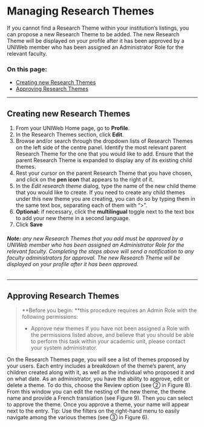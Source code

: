 # Managing Research Themes
If you cannot find a Research Theme within your institution’s listings, you can propose a new Research Theme to be added. The new Research Theme will be displayed on your profile after it has been approved by a UNIWeb member who has been assigned an Administrator Role for the relevant faculty.

### On this page:
- [Creating new Research Themes][1]
- [Approving Research Themes][2]

---- 

## Creating new Research Themes

1. From your UNIWeb Home page, go to **Profile**. 
2. In the Research Themes section, click **Edit**.
3. Browse and/or search through the dropdown lists of Research Themes on the left side of the centre panel. Identify the most relevant parent Research Theme for the one that you would like to add. Ensure that the parent Research Theme is expanded to display any of its existing child themes.
4. Rest your cursor on the parent Research Theme that you have chosen, and click on the **pen icon** that appears to the right of it.
5. In the _Edit research theme_ dialog, type the name of the new child theme that you would like to create. If you need to create any child themes under this new theme you are creating, you can do so by typing them in the same text box, separating each of them with “\>”. 
6. **Optional:** if necessary, click the **multilingual** toggle next to the text box to add your new theme in a second language. 
7. Click **Save** 

###### **Note:** any new Research Themes that you add must be approved by a UNIWeb member who has been assigned an Administrator Role for the relevant faculty. Completing the steps above will send a notification to any faculty administrators for approval. The new Research Theme will be displayed on your profile after it has been approved.

---- 

## Approving Research Themes

> **Before you begin: **this procedure requires an Admin Role with the following permissions: 
> - Approve new themes
> If you have not been assigned a Role with the permissions listed above, and believe that you should be able to perform this task within your academic unit, please contact your system administrator.

On the Research Themes page, you will see a list of themes proposed by your users. Each entry includes a breakdown of the theme’s parent, any children created along with it, as well as the individual who proposed it and on what date.
As an administrator, you have the ability to approve, edit or delete a theme. To do this, choose the Review option (see ➁ in Figure 8). From this window you can edit the nesting of the new theme, the
theme name and provide a French translation (see Figure 9). Then you can select to approve the theme. Once you approve a theme, your name will appear next to the entry.
Tip: Use the filters on the right-hand menu to easily navigate among the various themes (see ➂ in Figure 6).

[1]:	#creating-new-research-themes
[2]:	#approving-research-themes